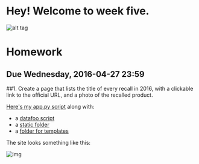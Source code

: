 # Hey! Welcome to week five.

![alt tag](http://raw.githubusercontent.com/readelev/cj-2016/blob/master/flask-recalls-practice/StanfordRobotics_giphy.gif)

# Homework

## Due Wednesday, 2016-04-27 23:59

##1. Create a page that lists the title of every recall in 2016, with a clickable link to the official URL, and a photo of the recalled product.

[Here's my app.py script](https://github.com/readelev/cj-2016/blob/master/flask-recalls-practice/homework/app.py) along with:
* a [datafoo script](https://github.com/readelev/cj-2016/blob/master/flask-recalls-practice/homework/datafoo.py)
* a [static folder](https://github.com/readelev/cj-2016/tree/master/flask-recalls-practice/homework/static)
* a [folder for templates](https://github.com/readelev/cj-2016/tree/master/flask-recalls-practice/homework/templates)

The site looks something like this:

![img](http://i.imgur.com/i7roNGg.png?1)



